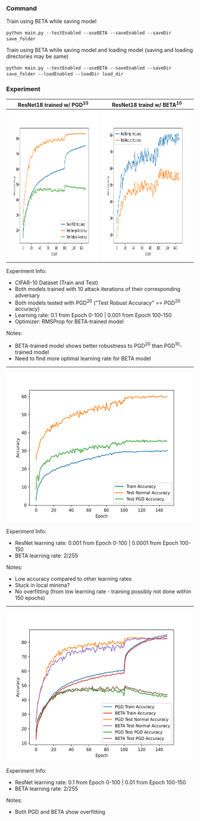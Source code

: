 ### Command
Train using BETA while saving model
```
python main.py --testEnabled --useBETA --saveEnabled --saveDir save_folder  
```
Train using BETA while saving model and loading model (saving and loading directories may be same)
```
python main.py --testEnabled --useBETA --saveEnabled --saveDir save_folder --loadEnabled --loadDir load_dir
```


### Experiment
| ResNet18 trained w/ PGD<sup>10</sup>  | ResNet18 traind w/ BETA<sup>10</sup> |
| ------------- | ------------- |
| <img src="https://github.com/hyukahn16/adv_bilevel_optim/blob/master/saved_models/pgd_merge/pgd_accuracy.png" width="500" height="400"/>  | <img src="https://github.com/hyukahn16/adv_bilevel_optim/blob/master/saved_models/bilevel_merge/bilevel_accuracy.png" width="500" height="400"/>  |

Experiment Info:
- CIFAR-10 Dataset (Train and Test)
- Both models trained with 10 attack iterations of their corresponding adversary
- Both models tested with PGD<sup>20</sup> ("Test Robust Accuracy" == PGD<sup>20</sup> accuracy)
- Learning rate: 0.1 from Epoch 0-100 | 0.001 from Epoch 100-150
- Optimizer: RMSProp for BETA-trained model

Notes:  
- BETA-trained model shows better robustness to PGD<sup>20</sup> than PGD<sup>10</sup>-trained model  
- Need to find more optimal learning rate for BETA model

---
<img src="https://github.com/hyukahn16/adv_bilevel_optim/blob/master/saved_models/beta_001/beta_accuracy.png" width="500" height="400"/>

Experiment Info:
- ResNet learning rate: 0.001 from Epoch 0-100 | 0.0001 from Epoch 100-150
- BETA learning rate: 2/255

Notes:
- Low accuracy compared to other learning rates
- Stuck in local minima?
- No overfitting (from low learning rate - training possibly not done within 150 epochs)

---
<img src="https://github.com/hyukahn16/adv_bilevel_optim/blob/master/saved_models/pgd/merged_accuracy.png" width="500" height="400"/>

Experiment Info:
- ResNet learning rate: 0.1 from Epoch 0-100 | 0.01 from Epoch 100-150
- BETA learning rate: 2/255

Notes:
- Both PGD and BETA show overfitting
